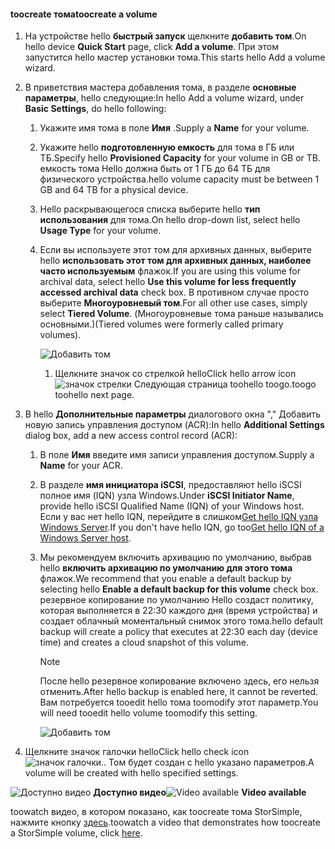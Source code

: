 <!--author=SharS last changed: 02/04/2016-->

#### <a name="toocreate-a-volume"></a><span data-ttu-id="d7fab-101">toocreate тома</span><span class="sxs-lookup"><span data-stu-id="d7fab-101">toocreate a volume</span></span>
1. <span data-ttu-id="d7fab-102">На устройстве hello **быстрый запуск** щелкните **добавить том**.</span><span class="sxs-lookup"><span data-stu-id="d7fab-102">On hello device **Quick Start** page, click **Add a volume**.</span></span> <span data-ttu-id="d7fab-103">При этом запустится hello мастер установки тома.</span><span class="sxs-lookup"><span data-stu-id="d7fab-103">This starts hello Add a volume wizard.</span></span>
2. <span data-ttu-id="d7fab-104">В приветствия мастера добавления тома, в разделе **основные параметры**, hello следующие:</span><span class="sxs-lookup"><span data-stu-id="d7fab-104">In hello Add a volume wizard, under **Basic Settings**, do hello following:</span></span>
   
   1. <span data-ttu-id="d7fab-105">Укажите имя тома в поле **Имя** .</span><span class="sxs-lookup"><span data-stu-id="d7fab-105">Supply a **Name** for your volume.</span></span>
   2. <span data-ttu-id="d7fab-106">Укажите hello **подготовленную емкость** для тома в ГБ или ТБ.</span><span class="sxs-lookup"><span data-stu-id="d7fab-106">Specify hello **Provisioned Capacity** for your volume in GB or TB.</span></span> <span data-ttu-id="d7fab-107">емкость тома Hello должна быть от 1 ГБ до 64 ТБ для физического устройства.</span><span class="sxs-lookup"><span data-stu-id="d7fab-107">hello volume capacity must be between 1 GB and 64 TB for a physical device.</span></span>
   3. <span data-ttu-id="d7fab-108">Hello раскрывающегося списка выберите hello **тип использования** для тома.</span><span class="sxs-lookup"><span data-stu-id="d7fab-108">On hello drop-down list, select hello **Usage Type** for your volume.</span></span> 
   4. <span data-ttu-id="d7fab-109">Если вы используете этот том для архивных данных, выберите hello **использовать этот том для архивных данных, наиболее часто используемым** флажок.</span><span class="sxs-lookup"><span data-stu-id="d7fab-109">If you are using this volume for archival data, select hello **Use this volume for less frequently accessed archival data** check box.</span></span> <span data-ttu-id="d7fab-110">В противном случае просто выберите **Многоуровневый том**.</span><span class="sxs-lookup"><span data-stu-id="d7fab-110">For all other use cases, simply select **Tiered Volume**.</span></span> <span data-ttu-id="d7fab-111">(Многоуровневые тома раньше назывались основными.)</span><span class="sxs-lookup"><span data-stu-id="d7fab-111">(Tiered volumes were formerly called primary volumes).</span></span>
      
        ![Добавить том](./media/storsimple-create-volume/ScreenshotUpdate1VolumeFlow.png)
      
      1. <span data-ttu-id="d7fab-113">Щелкните значок со стрелкой hello</span><span class="sxs-lookup"><span data-stu-id="d7fab-113">Click hello arrow icon</span></span> ![значок стрелки](./media/storsimple-create-volume/HCS_ArrowIcon-include.png) <span data-ttu-id="d7fab-115">Следующая страница toohello toogo.</span><span class="sxs-lookup"><span data-stu-id="d7fab-115">toogo toohello next page.</span></span>
3. <span data-ttu-id="d7fab-116">В hello **Дополнительные параметры** диалогового окна "," Добавить новую запись управления доступом (ACR):</span><span class="sxs-lookup"><span data-stu-id="d7fab-116">In hello **Additional Settings** dialog box, add a new access control record (ACR):</span></span>
   
   1. <span data-ttu-id="d7fab-117">В поле **Имя** введите имя записи управления доступом.</span><span class="sxs-lookup"><span data-stu-id="d7fab-117">Supply a **Name** for your ACR.</span></span>
   2. <span data-ttu-id="d7fab-118">В разделе **имя инициатора iSCSI**, предоставляют hello iSCSI полное имя (IQN) узла Windows.</span><span class="sxs-lookup"><span data-stu-id="d7fab-118">Under **iSCSI Initiator Name**, provide hello iSCSI Qualified Name (IQN) of your Windows host.</span></span> <span data-ttu-id="d7fab-119">Если у вас нет hello IQN, перейдите в слишком[Get hello IQN узла Windows Server](#get-the-iqn-of-a-windows-server-host).</span><span class="sxs-lookup"><span data-stu-id="d7fab-119">If you don't have hello IQN, go too[Get hello IQN of a Windows Server host](#get-the-iqn-of-a-windows-server-host).</span></span>
   3. <span data-ttu-id="d7fab-120">Мы рекомендуем включить архивацию по умолчанию, выбрав hello **включить архивацию по умолчанию для этого тома** флажок.</span><span class="sxs-lookup"><span data-stu-id="d7fab-120">We recommend that you enable a default backup by selecting hello **Enable a default backup for this volume** check box.</span></span> <span data-ttu-id="d7fab-121">резервное копирование по умолчанию Hello создаст политику, которая выполняется в 22:30 каждого дня (время устройства) и создает облачный моментальный снимок этого тома.</span><span class="sxs-lookup"><span data-stu-id="d7fab-121">hello default backup will create a policy that executes at 22:30 each day (device time) and creates a cloud snapshot of this volume.</span></span>
      
      > [!NOTE]
      > <span data-ttu-id="d7fab-122">После hello резервное копирование включено здесь, его нельзя отменить.</span><span class="sxs-lookup"><span data-stu-id="d7fab-122">After hello backup is enabled here, it cannot be reverted.</span></span> <span data-ttu-id="d7fab-123">Вам потребуется tooedit hello тома toomodify этот параметр.</span><span class="sxs-lookup"><span data-stu-id="d7fab-123">You will need tooedit hello volume toomodify this setting.</span></span>
      > 
      > 
      
        ![Добавить том](./media/storsimple-create-volume/AddVolume2-include.png)
4. <span data-ttu-id="d7fab-125">Щелкните значок галочки hello</span><span class="sxs-lookup"><span data-stu-id="d7fab-125">Click hello check icon</span></span> ![значок галочки](./media/storsimple-create-volume/HCS_CheckIcon-include.png)<span data-ttu-id="d7fab-127">.</span><span class="sxs-lookup"><span data-stu-id="d7fab-127">.</span></span> <span data-ttu-id="d7fab-128">Том будет создан с hello указано параметров.</span><span class="sxs-lookup"><span data-stu-id="d7fab-128">A volume will be created with hello specified settings.</span></span>

<span data-ttu-id="d7fab-129">![Доступно видео](./media/storsimple-create-volume/Video_icon.png) **Доступно видео**</span><span class="sxs-lookup"><span data-stu-id="d7fab-129">![Video available](./media/storsimple-create-volume/Video_icon.png) **Video available**</span></span>

<span data-ttu-id="d7fab-130">toowatch видео, в котором показано, как toocreate тома StorSimple, нажмите кнопку [здесь](https://azure.microsoft.com/documentation/videos/create-a-storsimple-volume/).</span><span class="sxs-lookup"><span data-stu-id="d7fab-130">toowatch a video that demonstrates how toocreate a StorSimple volume, click [here](https://azure.microsoft.com/documentation/videos/create-a-storsimple-volume/).</span></span>

